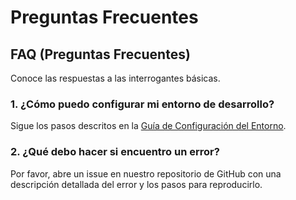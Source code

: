 # Preguntas Frecuentes


## FAQ (Preguntas Frecuentes)




Conoce las respuestas a las interrogantes básicas.

### 1. ¿Cómo puedo configurar mi entorno de desarrollo?

Sigue los pasos descritos en la [Guía de Configuración del Entorno](guides/guide-1).

### 2. ¿Qué debo hacer si encuentro un error?

Por favor, abre un issue en nuestro repositorio de GitHub con una descripción detallada del error y los pasos para reproducirlo.
